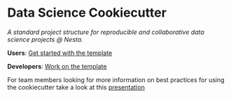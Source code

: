 # Data Science Cookiecutter

_A standard project structure for reproducible and collaborative data science projects @ Nesta._

**Users**: [Get started with the template](https://nestauk.github.io/ds-cookiecutter/quickstart/)

**Developers**: [Work on the template](https://nestauk.github.io/ds-cookiecutter/develoers/)

For team members looking for more information on best practices for using the cookiecutter take a look at this [presentation](https://docs.google.com/presentation/d/1F2vYPstP2sRAysvmnK0wHpCBTl-Vou_m9jraN7vX4E0/edit?usp=sharing)
